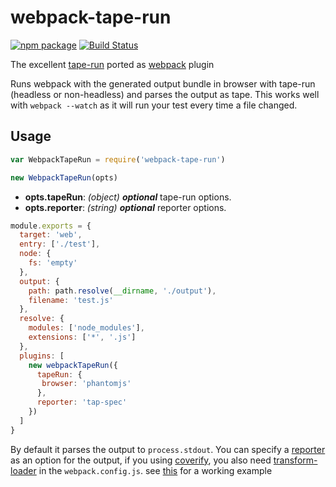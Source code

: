 # webpack-tape-run

[![npm package](https://img.shields.io/badge/npm-0.0.6-blue.svg)](https://www.npmjs.com/package/webpack-tape-run)
[![Build Status](https://travis-ci.org/syarul/webpack-tape-run.svg?branch=master)](https://travis-ci.org/syarul/webpack-tape-run)

The excellent [tape-run](https://github.com/juliangruber/tape-run) ported as [webpack](https://webpack.github.io/) plugin

Runs webpack with the generated output bundle in browser with tape-run (headless or non-headless) and parses the output as tape. 
This works well with ```webpack --watch``` as it will run your test every time a file changed.

## Usage

```javascript
var WebpackTapeRun = require('webpack-tape-run')

new WebpackTapeRun(opts)
```
- **opts.tapeRun**: *(object)* ***optional*** tape-run options.
- **opts.reporter**: *(string)* ***optional*** reporter options.

```javascript
module.exports = {
  target: 'web',
  entry: ['./test'],
  node: {
    fs: 'empty'
  },
  output: {
    path: path.resolve(__dirname, './output'),
    filename: 'test.js'
  },
  resolve: {
    modules: ['node_modules'],
    extensions: ['*', '.js']
  },
  plugins: [
    new webpackTapeRun({
      tapeRun: {
       browser: 'phantomjs'
      },
      reporter: 'tap-spec'
    })
  ]
}
```

By default it parses the output to ```process.stdout```. You can specify a [reporter](https://github.com/sindresorhus/awesome-tap#reporters) as an option for the output, 
if you using [coverify](https://github.com/substack/coverify), you also need [transform-loader](https://github.com/webpack-contrib/transform-loader) in 
the ```webpack.config.js```. see [this](https://github.com/syarul/webpack-tape-run/blob/master/webpack.test.js) for a working example
